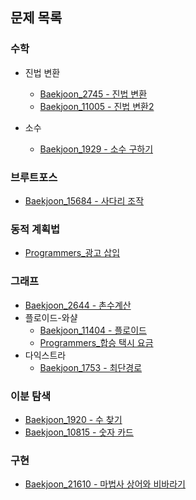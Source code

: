 ## 문제 목록

### 수학
- 진법 변환
    - [Baekjoon_2745 - 진법 변환](./math/Baekjoon_2745.py)
    - [Baekjoon_11005 - 진법 변환2](./math/Baekjoon_11005.py)

- 소수
    - [Baekjoon_1929 - 소수 구하기](./math/Baekjoon_1929.py)

### 브루트포스
- [Baekjoon_15684 - 사다리 조작](./brute_force/Baekjoon_15684.py)

### 동적 계획법
- [Programmers_광고 삽입](./dynamic_programming/Programmers_광고_삽입.py)

### 그래프
- [Baekjoon_2644 - 촌수계산](./graph/Baekjoon_2644.py)
- 플로이드-와샬
    - [Baekjoon_11404 - 플로이드](./graph/floyd_warshall/Baekjoon_11404.py)
    - [Programmers_합승 택시 요금](./graph/floyd_warshall/Programmers_합승_택시_요금.py)
- 다익스트라
    - [Baekjoon_1753 - 최단경로](./graph/dijkstra/Baekjoon_1753.py)

### 이분 탐색
- [Baekjoon_1920 - 수 찾기](./binary_search/Baekjoon_1920.py)
- [Baekjoon_10815 - 숫자 카드](./binary_search/Baekjoon_10815.py)

### 구현
- [Baekjoon_21610 - 마법사 상어와 비바라기](./implementation/Baekjoon_21610.py)
